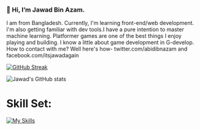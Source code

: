 ### 👋 Hi, I’m Jawad Bin Azam.
I am from Bangladesh. Currently, I'm learning front-end/web development. I'm also getting familiar with dev tools.I have a pure intention to master machine learning. Platformer games are one of the best things I enjoy playing and building. I know a little about game development in G-develop.
How to contact with me? 
Well here's how- twitter.com/abidibnazam and facebook.com/itsjawadagain

<div style="display:flex,gap:16px , align-items: center">
  
[![GitHub Streak](https://streak-stats.demolab.com/?user=abid365)](https://git.io/streak-stats)
  
![Jawad's GitHub stats](https://github-readme-stats.vercel.app/api?username=abid365&hide=)

</div>




<h1>Skill Set:</h1>

[![My Skills](https://skillicons.dev/icons?i=js,html,css,react,bootstrap,tailwind,firebase,nodejs,mongodb,expressjs )](https://skillicons.dev)





<!---
abid365/abid365 is a ✨ special ✨ repository because its `README.md` (this file) appears on your GitHub profile.
You can click the Preview link to take a look at your changes.
--->
